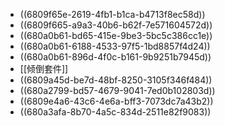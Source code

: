 - ((6809f65e-2619-4fb1-b1ca-b4713f8ec58d))
- ((6809f665-a9a3-40b6-b62f-7e571604572d))
- ((680a0b61-bd65-415e-9be3-5bc5c386cc1e))
- ((680a0b61-6188-4533-97f5-1bd8857f4d24))
- ((680a0b61-896d-4f0c-b161-9b9251b7945d))
- [[倾倒套件]]
- ((6809a45d-be7d-48bf-8250-3105f346f484))
- ((680a2799-bd57-4679-9041-7ed0b102803d))
- ((6809e4a6-43c6-4e6a-bff3-7073dc7a43b2))
- ((680a3afa-8b70-4a5c-834d-2511e82f9083))